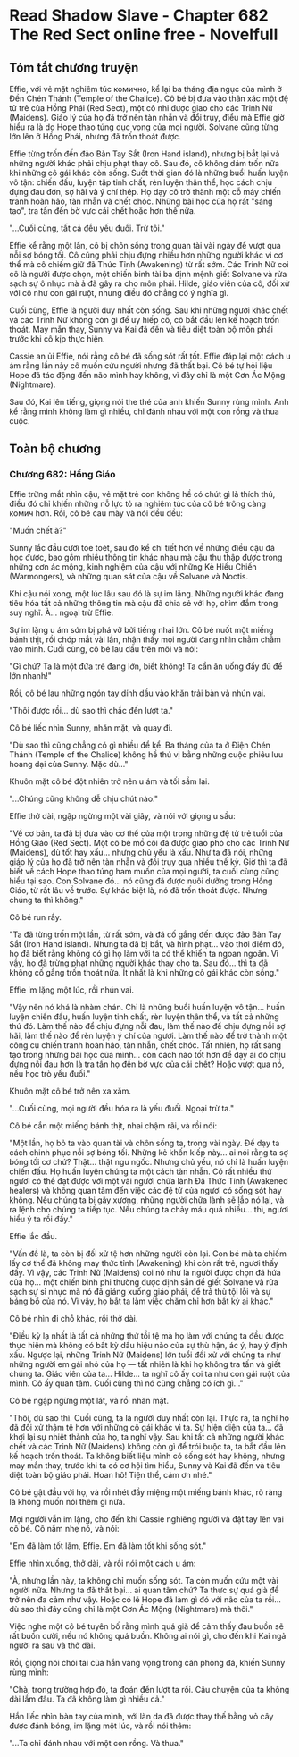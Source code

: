 # Read Shadow Slave - Chapter 682 The Red Sect online free - Novelfull

## Tóm tắt chương truyện

Effie, với vẻ mặt nghiêm túc комично, kể lại ba tháng địa ngục của mình ở Đền Chén Thánh (Temple of the Chalice). Cô bé bị đưa vào thân xác một đệ tử trẻ của Hồng Phái (Red Sect), một cô nhi được giao cho các Trinh Nữ (Maidens). Giáo lý của họ đã trở nên tàn nhẫn và đồi trụy, điều mà Effie giờ hiểu ra là do Hope thao túng dục vọng của mọi người. Solvane cũng từng lớn lên ở Hồng Phái, nhưng đã trốn thoát được.

Effie từng trốn đến đảo Bàn Tay Sắt (Iron Hand island), nhưng bị bắt lại và những người khác phải chịu phạt thay cô. Sau đó, cô không dám trốn nữa khi những cô gái khác còn sống. Suốt thời gian đó là những buổi huấn luyện vô tận: chiến đấu, luyện tập tinh chất, rèn luyện thân thể, học cách chịu đựng đau đớn, sợ hãi và ý chí thép. Họ dạy cô trở thành một cỗ máy chiến tranh hoàn hảo, tàn nhẫn và chết chóc. Những bài học của họ rất "sáng tạo", tra tấn đến bờ vực cái chết hoặc hơn thế nữa.

"...Cuối cùng, tất cả đều yếu đuối. Trừ tôi."

Effie kể rằng một lần, cô bị chôn sống trong quan tài vài ngày để vượt qua nỗi sợ bóng tối. Cô cũng phải chịu đựng nhiều hơn những người khác vì cơ thể mà cô chiếm giữ đã Thức Tỉnh (Awakening) từ rất sớm. Các Trinh Nữ coi cô là người được chọn, một chiến binh tài ba định mệnh giết Solvane và rửa sạch sự ô nhục mà ả đã gây ra cho môn phái. Hilde, giáo viên của cô, đối xử với cô như con gái ruột, nhưng điều đó chẳng có ý nghĩa gì.

Cuối cùng, Effie là người duy nhất còn sống. Sau khi những người khác chết và các Trinh Nữ không còn gì để uy hiếp cô, cô bắt đầu lên kế hoạch trốn thoát. May mắn thay, Sunny và Kai đã đến và tiêu diệt toàn bộ môn phái trước khi cô kịp thực hiện.

Cassie an ủi Effie, nói rằng cô bé đã sống sót rất tốt. Effie đáp lại một cách u ám rằng lần này cô muốn cứu người nhưng đã thất bại. Cô bé tự hỏi liệu Hope đã tác động đến não mình hay không, vì đây chỉ là một Cơn Ác Mộng (Nightmare).

Sau đó, Kai lên tiếng, giọng nói the thé của anh khiến Sunny rùng mình. Anh kể rằng mình không làm gì nhiều, chỉ đánh nhau với một con rồng và thua cuộc.

## Toàn bộ chương

### Chương 682: Hồng Giáo

Effie trừng mắt nhìn cậu, vẻ mặt trẻ con không hề có chút gì là thích thú, điều đó chỉ khiến những nỗ lực tỏ ra nghiêm túc của cô bé trông càng комич hơn. Rồi, cô bé cau mày và nói đều đều:

"Muốn chết à?"

Sunny lắc đầu cười toe toét, sau đó kể chi tiết hơn về những điều cậu đã học được, bao gồm nhiều thông tin khác nhau mà cậu thu thập được trong những cơn ác mộng, kinh nghiệm của cậu với những Kẻ Hiếu Chiến (Warmongers), và những quan sát của cậu về Solvane và Noctis.

Khi cậu nói xong, một lúc lâu sau đó là sự im lặng. Những người khác đang tiêu hóa tất cả những thông tin mà cậu đã chia sẻ với họ, chìm đắm trong suy nghĩ. À... ngoại trừ Effie.

Sự im lặng u ám sớm bị phá vỡ bởi tiếng nhai lớn. Cô bé nuốt một miếng bánh thịt, rồi chớp mắt vài lần, nhận thấy mọi người đang nhìn chằm chằm vào mình. Cuối cùng, cô bé lau dầu trên môi và nói:

"Gì chứ? Ta là một đứa trẻ đang lớn, biết không! Ta cần ăn uống đầy đủ để lớn nhanh!"

Rồi, cô bé lau những ngón tay dính dầu vào khăn trải bàn và nhún vai.

"Thôi được rồi... dù sao thì chắc đến lượt ta."

Cô bé liếc nhìn Sunny, nhăn mặt, và quay đi.

"Dù sao thì cũng chẳng có gì nhiều để kể. Ba tháng của ta ở Điện Chén Thánh (Temple of the Chalice) không hề thú vị bằng những cuộc phiêu lưu hoang dại của Sunny. Mặc dù..."

Khuôn mặt cô bé đột nhiên trở nên u ám và tối sầm lại.

"...Chúng cũng không dễ chịu chút nào."

Effie thở dài, ngập ngừng một vài giây, và nói với giọng u sầu:

"Về cơ bản, ta đã bị đưa vào cơ thể của một trong những đệ tử trẻ tuổi của Hồng Giáo (Red Sect). Một cô bé mồ côi đã được giao phó cho các Trinh Nữ (Maidens), dù tốt hay xấu... nhưng chủ yếu là xấu. Như ta đã nói, những giáo lý của họ đã trở nên tàn nhẫn và đồi trụy qua nhiều thế kỷ. Giờ thì ta đã biết về cách Hope thao túng ham muốn của mọi người, ta cuối cùng cũng hiểu tại sao. Con Solvane đó... nó cũng đã được nuôi dưỡng trong Hồng Giáo, từ rất lâu về trước. Sự khác biệt là, nó đã trốn thoát được. Nhưng chúng ta thì không."

Cô bé run rẩy.

"Ta đã từng trốn một lần, từ rất sớm, và đã cố gắng đến được đảo Bàn Tay Sắt (Iron Hand island). Nhưng ta đã bị bắt, và hình phạt... vào thời điểm đó, họ đã biết rằng không có gì họ làm với ta có thể khiến ta ngoan ngoãn. Vì vậy, họ đã trừng phạt những người khác thay cho ta. Sau đó... thì ta đã không cố gắng trốn thoát nữa. Ít nhất là khi những cô gái khác còn sống."

Effie im lặng một lúc, rồi nhún vai.

"Vậy nên nó khá là nhàm chán. Chỉ là những buổi huấn luyện vô tận... huấn luyện chiến đấu, huấn luyện tinh chất, rèn luyện thân thể, và tất cả những thứ đó. Làm thế nào để chịu đựng nỗi đau, làm thế nào để chịu đựng nỗi sợ hãi, làm thế nào để rèn luyện ý chí của ngươi. Làm thế nào để trở thành một công cụ chiến tranh hoàn hảo, tàn nhẫn, chết chóc. Tất nhiên, họ rất sáng tạo trong những bài học của mình... còn cách nào tốt hơn để dạy ai đó chịu đựng nỗi đau hơn là tra tấn họ đến bờ vực của cái chết? Hoặc vượt qua nó, nếu học trò yếu đuối."

Khuôn mặt cô bé trở nên xa xăm.

"...Cuối cùng, mọi người đều hóa ra là yếu đuối. Ngoại trừ ta."

Cô bé cắn một miếng bánh thịt, nhai chậm rãi, và rồi nói:

"Một lần, họ bỏ ta vào quan tài và chôn sống ta, trong vài ngày. Để dạy ta cách chinh phục nỗi sợ bóng tối. Những kẻ khốn kiếp này... ai nói rằng ta sợ bóng tối cơ chứ? Thật... thật ngu ngốc. Nhưng chủ yếu, nó chỉ là huấn luyện chiến đấu. Họ huấn luyện chúng ta một cách tàn nhẫn. Có rất nhiều thứ ngươi có thể đạt được với một vài người chữa lành Đã Thức Tỉnh (Awakened healers) và không quan tâm đến việc các đệ tử của ngươi có sống sót hay không. Nếu chúng ta bị gãy xương, những người chữa lành sẽ lắp nó lại, và ra lệnh cho chúng ta tiếp tục. Nếu chúng ta chảy máu quá nhiều... thì, ngươi hiểu ý ta rồi đấy."

Effie lắc đầu.

"Vấn đề là, ta còn bị đối xử tệ hơn những người còn lại. Con bé mà ta chiếm lấy cơ thể đã không may thức tỉnh (Awakening) khi còn rất trẻ, ngươi thấy đấy. Vì vậy, các Trinh Nữ (Maidens) coi nó như là người được chọn đã hứa của họ... một chiến binh phi thường được định sẵn để giết Solvane và rửa sạch sự sỉ nhục mà nó đã giáng xuống giáo phái, để trả thù tội lỗi và sự báng bổ của nó. Vì vậy, họ bắt ta làm việc chăm chỉ hơn bất kỳ ai khác."

Cô bé nhìn đi chỗ khác, rồi thở dài.

"Điều kỳ lạ nhất là tất cả những thứ tồi tệ mà họ làm với chúng ta đều được thực hiện mà không có bất kỳ dấu hiệu nào của sự thù hận, ác ý, hay ý định xấu. Ngược lại, những Trinh Nữ (Maidens) lớn tuổi đối xử với chúng ta như những người em gái nhỏ của họ — tất nhiên là khi họ không tra tấn và giết chúng ta. Giáo viên của ta... Hilde... ta nghĩ cô ấy coi ta như con gái ruột của mình. Cô ấy quan tâm. Cuối cùng thì nó cũng chẳng có ích gì..."

Cô bé ngập ngừng một lát, và rồi nhăn mặt.

"Thôi, dù sao thì. Cuối cùng, ta là người duy nhất còn lại. Thực ra, ta nghĩ họ đã đối xử thậm tệ hơn với những cô gái khác vì ta. Sự hiện diện của ta... đã khơi lại sự nhiệt thành của họ, ta nghĩ vậy. Sau khi tất cả những người khác chết và các Trinh Nữ (Maidens) không còn gì để trói buộc ta, ta bắt đầu lên kế hoạch trốn thoát. Ta không biết liệu mình có sống sót hay không, nhưng may mắn thay, trước khi ta có cơ hội tìm hiểu, Sunny và Kai đã đến và tiêu diệt toàn bộ giáo phái. Hoan hô! Tiện thể, cảm ơn nhé."

Cô bé gật đầu với họ, và rồi nhét đầy miệng một miếng bánh khác, rõ ràng là không muốn nói thêm gì nữa.

Mọi người vẫn im lặng, cho đến khi Cassie nghiêng người và đặt tay lên vai cô bé. Cô nắm nhẹ nó, và nói:

"Em đã làm tốt lắm, Effie. Em đã làm tốt khi sống sót."

Effie nhìn xuống, thở dài, và rồi nói một cách u ám:

"À, nhưng lần này, ta không chỉ muốn sống sót. Ta còn muốn cứu một vài người nữa. Nhưng ta đã thất bại... ai quan tâm chứ? Ta thực sự quá già để trở nên đa cảm như vậy. Hoặc có lẽ Hope đã làm gì đó với não của ta rồi... dù sao thì đây cũng chỉ là một Cơn Ác Mộng (Nightmare) mà thôi."

Việc nghe một cô bé tuyên bố rằng mình quá già để cảm thấy đau buồn sẽ rất buồn cười, nếu nó không quá buồn. Không ai nói gì, cho đến khi Kai ngả người ra sau và thở dài.

Rồi, giọng nói chói tai của hắn vang vọng trong căn phòng đá, khiến Sunny rùng mình:

"Chà, trong trường hợp đó, ta đoán đến lượt ta rồi. Câu chuyện của ta không dài lắm đâu. Ta đã không làm gì nhiều cả."

Hắn liếc nhìn bàn tay của mình, với làn da đã được thay thế bằng vỏ cây được đánh bóng, im lặng một lúc, và rồi nói thêm:

"...Ta chỉ đánh nhau với một con rồng. Và thua."